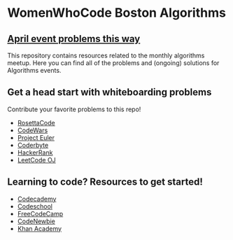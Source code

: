 # WomenWhoCode Boston Algorithms

## [April event problems this way](https://github.com/WomenWhoCodeBoston/algorithms/blob/master/april2018.md)

This repository contains resources related to the monthly algorithms meetup. Here you can find all of the problems and (ongoing) solutions for Algorithms events.

## Get a head start with whiteboarding problems
Contribute your favorite problems to this repo!
- [RosettaCode](http://rosettacode.org/wiki/Rosetta_Code)
- [CodeWars](http://www.codewars.com/)
- [Project Euler](https://projecteuler.net/)
- [Coderbyte](http://coderbyte.com/)
- [HackerRank](https://www.hackerrank.com/)
- [LeetCode OJ](https://leetcode.com/)

## Learning to code? Resources to get started!
- [Codecademy](http://codecademy.com)
- [Codeschool](http://codeschool.com)
- [FreeCodeCamp](http://www.freecodecamp.com/)
- [CodeNewbie](http://www.codenewbie.org/)
- [Khan Academy](https://www.khanacademy.org/computing)
